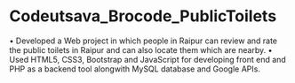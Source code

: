 # Codeutsava_Brocode_PublicToilets
•	Developed a Web project in which people in Raipur can review and rate the public toilets in Raipur and can also locate them which are nearby.
•	Used HTML5, CSS3, Bootstrap and JavaScript for developing front end and PHP as a backend tool alongwith MySQL database and Google APIs.
